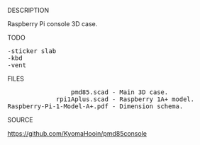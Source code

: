 
DESCRIPTION

Raspberry Pi console 3D case.

TODO
<pre>
-sticker slab
-kbd
-vent
</pre>

FILES

<pre>
                 pmd85.scad - Main 3D case.
             rpi1Aplus.scad - Raspberry 1A+ model.
Raspberry-Pi-1-Model-A+.pdf - Dimension schema.
</pre>

SOURCE

https://github.com/KyomaHooin/pmd85console

